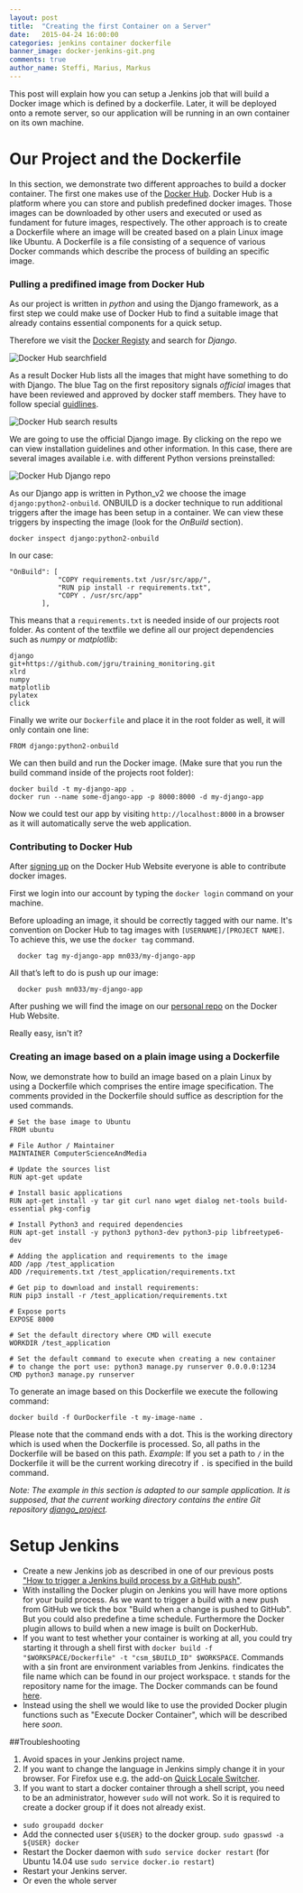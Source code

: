 ```yaml
---
layout: post
title:  "Creating the first Container on a Server"
date:   2015-04-24 16:00:00
categories: jenkins container dockerfile
banner_image: docker-jenkins-git.png
comments: true
author_name: Steffi, Marius, Markus
---
```


This post will explain how you can setup a Jenkins job that will build a Docker image which is defined by a dockerfile. Later, it will be deployed onto a remote server, so our application will be running in an own container on its own machine.

 <!--more-->

# Our Project and the Dockerfile
In this section, we demonstrate two different approaches to build a docker container. The first one makes use of the [Docker Hub](https://hub.docker.com). Docker Hub is a platform where you can store and publish predefined docker images. Those images can be downloaded by other users and executed or used as fundament for future images, respectively. The other approach is to create a Dockerfile where an image will be created based on a plain Linux image like Ubuntu. A Dockerfile is a file consisting of a sequence of various Docker commands which describe the process of building an specific image.

### Pulling a predifined image from Docker Hub
As our project is written in *python* and using the Django framework, as a first step we could make use of Docker Hub to find a suitable image that already contains essential components for a quick setup.

Therefore we visit the [Docker Registy](https://registry.hub.docker.com) and search for *Django*.

![Docker Hub searchfield]({{site.url}}/assets/images/docker_hub/searchfield.png)

As a result Docker Hub lists all the images that might have something to do with Django. The blue Tag on the first repository signals *official* images that have been reviewed and approved by docker staff members. They have to follow special [guidlines](https://docs.docker.com/docker-hub/official_repos/).

![Docker Hub search results]({{site.url}}/assets/images/docker_hub/searchresults.png)

We are going to use the official Django image. By clicking on the repo we can view installation guidelines and other information. In this case, there are several images available i.e. with different Python versions preinstalled:

![Docker Hub Django repo]({{site.url}}/assets/images/docker_hub/django_repo.png)

As our Django app is written in Python_v2 we choose the image `django:python2-onbuild`. ONBUILD is a docker technique to run additional triggers after the image has been setup in a container. We can view these triggers by inspecting the image (look for the *OnBuild* section).

    docker inspect django:python2-onbuild

In our case:

    "OnBuild": [
                "COPY requirements.txt /usr/src/app/",
                "RUN pip install -r requirements.txt",
                "COPY . /usr/src/app"
            ],

This means that a `requirements.txt` is needed inside of our projects root folder. As content of the textfile we define all our project dependencies such as *numpy* or *matplotlib*:

    django
    git+https://github.com/jgru/training_monitoring.git
    xlrd
    numpy
    matplotlib
    pylatex
    click

Finally we write our `Dockerfile` and place it in the root folder as well, it will only contain one line:

    FROM django:python2-onbuild

We can then build and run the Docker image. (Make sure that you run the build command inside of the projects root folder):

    docker build -t my-django-app .
    docker run --name some-django-app -p 8000:8000 -d my-django-app

Now we could test our app by visiting `http://localhost:8000` in a browser as it will automatically serve the web application.

### Contributing to Docker Hub
After [signing up](https://hub.docker.com/account/signup/) on the Docker Hub Website everyone is able to contribute docker images.

First we login into our account by typing the `docker login` command on your machine.

Before uploading an image, it should be correctly tagged with our name. It's convention on Docker Hub to tag images with `[USERNAME]/[PROJECT NAME]`. To achieve this, we use the `docker tag` command.

      docker tag my-django-app mn033/my-django-app

All that’s left to do is push up our image:

      docker push mn033/my-django-app

After pushing we will find the image on our [personal repo](https://registry.hub.docker.com/repos/) on the Docker Hub Website.

Really easy, isn't it?

### Creating an image based on a plain image using a Dockerfile

Now, we demonstrate how to build an image based on a plain Linux by using a Dockerfile which comprises the entire image specification. The comments provided in the Dockerfile should suffice as description for the used commands.

    # Set the base image to Ubuntu
    FROM ubuntu

    # File Author / Maintainer
    MAINTAINER ComputerScienceAndMedia

    # Update the sources list
    RUN apt-get update

    # Install basic applications
    RUN apt-get install -y tar git curl nano wget dialog net-tools build-essential pkg-config

    # Install Python3 and required dependencies
    RUN apt-get install -y python3 python3-dev python3-pip libfreetype6-dev

    # Adding the application and requirements to the image
    ADD /app /test_application
    ADD /requirements.txt /test_application/requirements.txt

    # Get pip to download and install requirements:
    RUN pip3 install -r /test_application/requirements.txt

    # Expose ports
    EXPOSE 8000

    # Set the default directory where CMD will execute
    WORKDIR /test_application

    # Set the default command to execute when creating a new container
    # to change the port use: python3 manage.py runserver 0.0.0.0:1234
    CMD python3 manage.py runserver

To generate an image based on this Dockerfile we execute the following command:

    docker build -f OurDockerfile -t my-image-name .

Please note that the command ends with a dot. This is the working directory which is used when the Dockerfile is processed. So, all paths in the Dockerfile will be based on this path. *Example*: If you set a path to `/` in the Dockerfile it will be the current working direcotry if `.` is specified in the build command.

*Note: The example in this section is adapted to our sample application. It is supposed, that the current working directory contains the entire Git repository [django_project](https://github.com/learning-continuous-deployment/django_project).*

# Setup Jenkins  
* Create a new Jenkins job as described in one of our previous posts ["How to trigger a Jenkins build process by a GitHub push"](http://learning-continuous-deployment.github.io/jenkins/github/2015/04/17/github-jenkins/).
* With installing the Docker plugin on Jenkins you will have more options for your build process. As we want to trigger a build with a new push from GitHub we tick the box "Build when a change is pushed to GitHub". But you could also predefine a time schedule. Furthermore the Docker plugin allows to build when a new image is built on DockerHub.
* If you want to test whether your container is working at all, you could try starting it through a shell first with `docker build -f "$WORKSPACE/Dockerfile" -t "csm_$BUILD_ID" $WORKSPACE`. Commands with a `$`in front are environment variables from Jenkins. `f`indicates the file name which can be found in our project workspace. `t` stands for the repository name for the image. The Docker commands can be found [here](https://docs.docker.com/reference/commandline/cli/).
* Instead using the shell we would like to use the provided Docker plugin functions such as "Execute Docker Container", which will be described here *soon*.  

##Troubleshooting
1. Avoid spaces in your Jenkins project name.
2. If you want to change the language in Jenkins simply change it in your browser. For Firefox use e.g. the add-on [Quick Locale Switcher](https://addons.mozilla.org/en-US/firefox/addon/quick-locale-switcher/).
3. If you want to start a docker container through a shell script, you need to be an administrator, however `sudo` will not work. So it is required to create a docker group if it does not already exist.
  * `sudo groupadd docker`
  * Add the connected user `${USER}` to the docker group. `sudo gpasswd -a ${USER} docker`
  * Restart the Docker daemon with `sudo service docker restart` (for Ubuntu 14.04 use `sudo service docker.io restart`)
  * Restart your Jenkins server.
  * Or even the whole server
